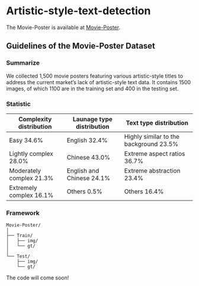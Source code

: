 # **Artistic-style-text-detection**
The Movie-Poster is available at [Movie-Poster](https://drive.google.com/file/d/1anlWPsCX-6aYhUDqC33SXRufcpPpjLE2/view?usp=drive_link).

## **Guidelines of the Movie-Poster Dataset**
### Summarize
We collected 1,500 movie posters featuring various artistic-style titles to address the current market’s lack of artistic-style text data. It contains 1500 images, of which 1100
are in the training set and 400 in the testing set.
### Statistic

| Complexity distribution | Launage type distribution | Text type distribution |  
| - | - | - | 
|Easy 34.6% |English 32.4% |Highly similar to the background 23.5% |
|Lightly complex 28.0% |Chinese 43.0%|Extreme aspect ratios 36.7% |
|Moderately complex 21.3% |English and Chinese 24.1% |Extreme abstraction 23.4% |
|Extremely complex 16.1% |Others 0.5% |Others 16.4% |
### Framework

```
Movie-Poster/
│
├── Train/
│   ├── img/
│   └── gt/
│
└── Test/
    ├── img/
    └── gt/
```



The code will come soon!

